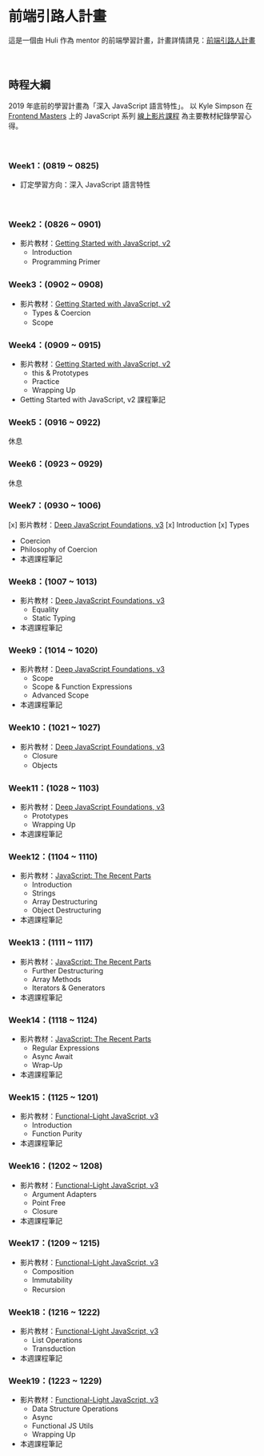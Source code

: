# 前端引路人計畫

這是一個由 Huli 作為 mentor 的前端學習計畫，計畫詳情請見：[前端引路人計畫](https://github.com/aszx87410/mentorship-program)

　

## 時程大綱

2019 年底前的學習計畫為「深入 JavaScript 語言特性」。
以 Kyle Simpson 在 [Frontend Masters](https://frontendmasters.com) 上的 JavaScript 系列 [線上影片課程](https://frontendmasters.com/teachers/kyle-simpson/) 為主要教材紀錄學習心得。

　

### Week1：(0819 ~ 0825)
- 訂定學習方向：深入 JavaScript 語言特性

　

### Week2：(0826 ~ 0901)
- 影片教材：[Getting Started with JavaScript, v2](https://frontendmasters.com/courses/getting-started-javascript-v2/)
  - Introduction
  - Programming Primer
　

### Week3：(0902 ~ 0908)
- 影片教材：[Getting Started with JavaScript, v2](https://frontendmasters.com/courses/getting-started-javascript-v2/)
  - Types & Coercion
  - Scope
　

### Week4：(0909 ~ 0915)
- 影片教材：[Getting Started with JavaScript, v2](https://frontendmasters.com/courses/getting-started-javascript-v2/)
  - this & Prototypes
  - Practice
  - Wrapping Up
- Getting Started with JavaScript, v2 課程筆記
　

### Week5：(0916 ~ 0922)
休息


### Week6：(0923 ~ 0929)
休息


### Week7：(0930 ~ 1006)
[x] 影片教材：[Deep JavaScript Foundations, v3](https://frontendmasters.com/courses/deep-javascript-v3/)
  [x] Introduction
  [x] Types
  - Coercion
  - Philosophy of Coercion
- 本週課程筆記
　

### Week8：(1007 ~ 1013)
- 影片教材：[Deep JavaScript Foundations, v3](https://frontendmasters.com/courses/deep-javascript-v3/)
  - Equality
  - Static Typing
- 本週課程筆記


### Week9：(1014 ~ 1020)
- 影片教材：[Deep JavaScript Foundations, v3](https://frontendmasters.com/courses/deep-javascript-v3/)
  - Scope
  - Scope & Function Expressions
  - Advanced Scope
- 本週課程筆記


### Week10：(1021 ~ 1027)
- 影片教材：[Deep JavaScript Foundations, v3](https://frontendmasters.com/courses/deep-javascript-v3/)
  - Closure
  - Objects
　

### Week11：(1028 ~ 1103)
- 影片教材：[Deep JavaScript Foundations, v3](https://frontendmasters.com/courses/deep-javascript-v3/)
  - Prototypes
  - Wrapping Up
- 本週課程筆記


### Week12：(1104 ~ 1110)
- 影片教材：[JavaScript: The Recent Parts](https://frontendmasters.com/courses/js-recent-parts/)
  - Introduction
  - Strings
  - Array Destructuring
  - Object Destructuring
- 本週課程筆記


### Week13：(1111 ~ 1117)
- 影片教材：[JavaScript: The Recent Parts](https://frontendmasters.com/courses/js-recent-parts/)
  - Further Destructuring
  - Array Methods
  - Iterators & Generators
- 本週課程筆記


### Week14：(1118 ~ 1124)
- 影片教材：[JavaScript: The Recent Parts](https://frontendmasters.com/courses/js-recent-parts/)
  - Regular Expressions
  - Async Await
  - Wrap-Up
- 本週課程筆記


### Week15：(1125 ~ 1201)
- 影片教材：[Functional-Light JavaScript, v3](https://frontendmasters.com/courses/functional-javascript-v3/)
  - Introduction
  - Function Purity
- 本週課程筆記


### Week16：(1202 ~ 1208)
- 影片教材：[Functional-Light JavaScript, v3](https://frontendmasters.com/courses/functional-javascript-v3/)
  - Argument Adapters
  - Point Free
  - Closure
- 本週課程筆記


### Week17：(1209 ~ 1215)
- 影片教材：[Functional-Light JavaScript, v3](https://frontendmasters.com/courses/functional-javascript-v3/)
  - Composition
  - Immutability
  - Recursion
　

### Week18：(1216 ~ 1222)
- 影片教材：[Functional-Light JavaScript, v3](https://frontendmasters.com/courses/functional-javascript-v3/)
  - List Operations
  - Transduction
- 本週課程筆記


### Week19：(1223 ~ 1229)
- 影片教材：[Functional-Light JavaScript, v3](https://frontendmasters.com/courses/functional-javascript-v3/)
  - Data Structure Operations
  - Async
  - Functional JS Utils
  - Wrapping Up
- 本週課程筆記


